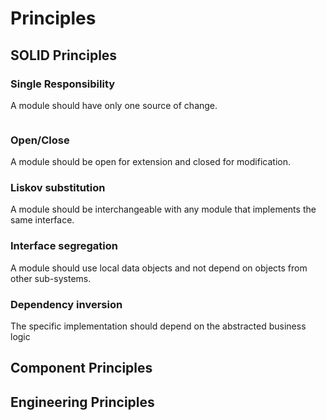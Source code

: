 # Principles

## SOLID Principles

### Single Responsibility

A module should have only one source of change.

```javascript
```

### Open/Close

A module should be open for extension and closed for modification.

### Liskov substitution

A module should be interchangeable with any module that implements the same interface.

### Interface segregation

A module should use local data objects and not depend on objects from other sub-systems.

### Dependency inversion

The specific implementation should depend on the abstracted business logic

## Component Principles

## Engineering Principles
